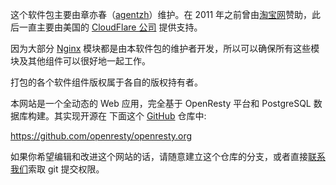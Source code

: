 <!---
    @title         About
    @creator       Yichun Zhang
    @created       2011-06-21 04:07 GMT
    @modifier      Zoom Quiet
    @modifier_link 
    @modified      2016-01-05 07:00 GMT
    @changes       17
--->

这个软件包主要由章亦春（[agentzh](http://agentzh.org)）维护。在 2011
年之前曾由[淘宝网](http://www.taobao.com)赞助，此后一直主要由美国的
[CloudFlare 公司](http://www.cloudflare.com) 提供支持。

因为大部分 [Nginx](nginx.html) 模块都是由本软件包的维护者开发，所以可以确保所有这些模块及其他组件可以很好地一起工作。

打包的各个软件组件版权属于各自的版权持有者。

本网站是一个全动态的 Web 应用，完全基于 OpenResty 平台和 PostgreSQL 数据库构建。其实现开源在
下面这个 [GitHub](github.html) 仓库中:

https://github.com/openresty/openresty.org

如果你希望编辑和改进这个网站的话，请随意建立这个仓库的分支，或者直接[联系我们](contact-us.html)索取
git 提交权限。

